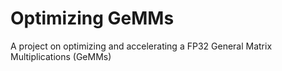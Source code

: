# Optimizing GeMMs

A project on optimizing and accelerating a FP32 General Matrix Multiplications (GeMMs) 